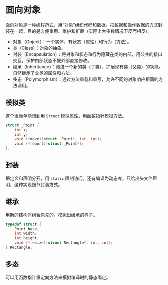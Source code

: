 # 面向对象

面向对象是一种编程范式，用“对象”组织代码和数据，把数据和操作数据的方式封装在一起，目的是方便重用、维护和扩展（实际上大多数情况下反而相反）。

- 对象（Object）：一个实体，有状态（属性）和行为（方法）。
- 类（Class）：对象的抽象。
- 封装（Encapsulation）：将对象和状态和行为隐藏在类的内部，用公共的接口交互，保护内部状态不被外部直接修改。
- 继承（Inheritance）：闯进一个新的类（子类），扩展现有类（父类）的功能。自然继承了父类的属性和方法。
- 多态（Polymorphism）：通过方法重载和重写，允许不同的对象响应相同的方法调用。


## 模拟类

这个很简单能想到用 `Struct` 模拟属性，用函数指针模拟方法。


```c
struct _Point {
    int x;
    int y;
    void (*move)(struct _Point*, int, int);
    void (*report)(struct _Point*);
};
```

## 封装

把定义和声明分开，用 `static` 限制访问。还有编译为动态库，只给出头文件声明，这种实现细节封装方式。

## 继承

用新的结构体组合原先的，模拟出继承的样子。

```c
typedef struct {
    Point base;
    int width;
    int height;
    void (*resize)(struct Rectangle*, int, int);
} Rectangle;
```

## 多态

可以用函数指针重定向方法来模拟编译时的静态绑定。